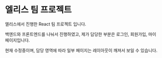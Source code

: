 # 엘리스 팀 프로젝트

엘리스에서 진행한 React 팀 프로젝트 입니다.

백엔드와 프론트엔드를 나눠서 진행하였고, 제가 담당한 부분은 로그인, 회원가입, 마이페이지입니다.

현재 수정중이며, 담당 영역에 따라 일부 페이지는 레이아웃이 깨져서 보일 수 있습니다.
